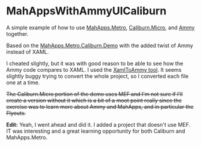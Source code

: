 # MahAppsWithAmmyUICaliburn

A simple example of how to use [MahApps.Metro](http://mahapps.com/), [Caliburn.Micro](https://caliburnmicro.com/), and [Ammy](http://www.ammyui.com/) together. 

Based on the [MahApps.Metro.Caliburn.Demo](https://github.com/MahApps/MahApps.Metro/tree/develop/src/MahApps.Metro.Samples/MahApps.Metro.Caliburn.Demo) with the added twist of Ammy instead of XAML.

I cheated slightly, but it was with good reason to be able to see how the Ammy code compares to XAML. I used the [XamlToAmmy tool](https://github.com/AmmyUI/AmmyUI/tree/master/tools/XamlToAmmy). It seems slightly buggy trying to convert the whole project, so I converted each file one at a time. 

~~The Caliburn.Micro portion of the demo uses MEF and I'm not sure if I'll create a version without it which is a bit of a moot point really since the exercise was to learn more about Ammy and MahApps, and in particular the Flyouts.~~

__Edit:__ Yeah, I went ahead and did it. I added a project that doesn't use MEF. IT was interesting and a great learning opportunity for both Caliburn and MahApps.Metro. 
